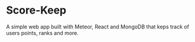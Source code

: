 # Score-Keep
A simple web app built with Meteor, React and MongoDB that keps track of users points, ranks and more.
